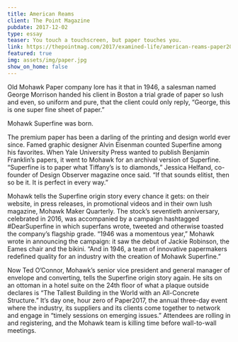 ```yaml
---
title: American Reams
client: The Point Magazine
pubdate: 2017-12-02 
type: essay
teaser: You touch a touchscreen, but paper touches you.
link: https://thepointmag.com/2017/examined-life/american-reams-paper2017
featured: true
img: assets/img/paper.jpg
show_on_home: false
---
```




Old Mohawk Paper company lore has it that in 1946, a salesman named George Morrison handed his client in Boston a trial grade of paper so lush and even, so uniform and pure, that the client could only reply, “George, this is one super fine sheet of paper.”

Mohawk Superfine was born.

The premium paper has been a darling of the printing and design world ever since. Famed graphic designer Alvin Eisenman counted Superfine among his favorites. When Yale University Press wanted to publish Benjamin Franklin’s papers, it went to Mohawk for an archival version of Superfine. “Superfine is to paper what Tiffany’s is to diamonds,” Jessica Helfand, co-founder of Design Observer magazine once said. “If that sounds elitist, then so be it. It is perfect in every way.”

Mohawk tells the Superfine origin story every chance it gets: on their website, in press releases, in promotional videos and in their own lush magazine, Mohawk Maker Quarterly. The stock’s seventieth anniversary, celebrated in 2016, was accompanied by a campaign hashtagged #DearSuperfine in which superfans wrote, tweeted and otherwise toasted the company’s flagship grade. “1946 was a momentous year,” Mohawk wrote in announcing the campaign: it saw the debut of Jackie Robinson, the Eames chair and the bikini. “And in 1946, a team of innovative papermakers redefined quality for an industry with the creation of Mohawk Superfine.”

Now Ted O’Connor, Mohawk’s senior vice president and general manager of envelope and converting, tells the Superfine origin story again. He sits on an ottoman in a hotel suite on the 24th floor of what a plaque outside declares is “The Tallest Building in the World with an All-Concrete Structure.” It’s day one, hour zero of Paper2017, the annual three-day event where the industry, its suppliers and its clients come together to network and engage in “timely sessions on emerging issues.” Attendees are rolling in and registering, and the Mohawk team is killing time before wall-to-wall meetings.

